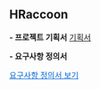 ## HRaccoon

**- 프로젝트 기획서**
[기획서](https://www.notion.so/d3a19f08e0114bf2afd24cf1de20eb2b)

**- 요구사항 정의서**
<div class="toggle-title" onclick="toggleContent(this)">
  요구사항 정의서 보기
</div>
<div class="toggle-content">
  <a href="https://docs.google.com/spreadsheets/d/1PyX4EWiuSz4qTXAlm1Pf954udgMTVb1uU-Js72Z2eq0/edit#gid=1162915854">요구사항 정의서</a>
  <br>
  <img src="https://github.com/beyond-sw-camp/be05-fin-4team-HRaccoon/assets/114909535/6e000578-b4ba-47a8-b434-909e82ec3fd5" alt="요구사항 정의서">
</div>

<style>
  .toggle-title {
    cursor: pointer;
    color: #0366d6;
    text-decoration: underline;
  }

  .toggle-content {
    display: none;
    padding: 10px;
    border: 1px solid #ddd;
    margin-top: 5px;
  }

  .toggle-content.open {
    display: block;
  }
</style>

<script>
  function toggleContent(element) {
    var content = element.nextElementSibling;
    content.classList.toggle('open');
  }
</script>
